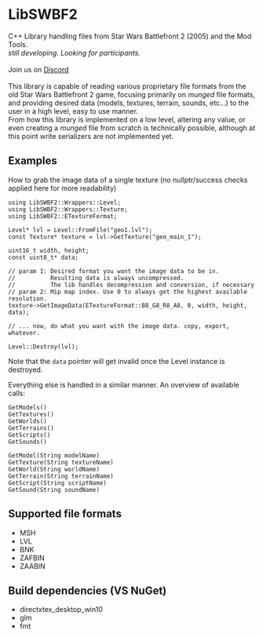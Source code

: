 
# LibSWBF2
C++ Library handling files from Star Wars Battlefront 2 (2005) and the Mod Tools.<br />
*still developing. Looking for participants.*<br />
<br />
Join us on [Discord](https://discord.com/invite/nNUapcU)<br />
<br />
This library is capable of reading various proprietary file formats from the old Star Wars Battlefront 2 game, focusing primarily on *munged* file formats, and providing desired data (models, textures, terrain, sounds, etc...) to the user in a high level, easy to use manner.<br />
From how this library is implemented on a low level, altering any value, or even creating a *munged* file from scratch is technically possible, although at this point write serializers are not implemented yet.
<br />
## Examples
How to grab the image data of a single texture (no nullptr/success checks applied here for more readability)
```
using LibSWBF2::Wrappers::Level;
using LibSWBF2::Wrappers::Texture;
using LibSWBF2::ETextureFormat;

Level* lvl = Level::FromFile("geo1.lvl");
const Texture* texture = lvl->GetTexture("geo_main_1");

uint16_t width, height;
const uint8_t* data;

// param 1: Desired format you want the image data to be in. 
//          Resulting data is always uncompressed. 
//          The lib handles decompression and conversion, if necessary
// param 2: Mip map index. Use 0 to always get the highest available resolution.
texture->GetImageData(ETextureFormat::B8_G8_R8_A8, 0, width, height, data);

// ... now, do what you want with the image data. copy, export, whatever.

Level::Destroy(lvl);
```
Note that the `data` pointer will get invalid once the Level instance is destroyed.

Everything else is handled in a similar manner. An overview of available calls:
```
GetModels()
GetTextures()
GetWorlds()
GetTerrains()
GetScripts()
GetSounds()

GetModel(String modelName)
GetTexture(String textureName)
GetWorld(String worldName)
GetTerrain(String terrainName)
GetScript(String scriptName)
GetSound(String soundName)
```
## Supported file formats
- MSH
- LVL
- BNK
- ZAFBIN
- ZAABIN
## Build dependencies (VS NuGet)
- directxtex_desktop_win10
- glm
- fmt
